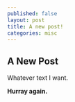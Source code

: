```yaml
---
published: false
layout: post
title: A new post!
categories: misc
---
```

## A New Post

Whatever text I want.

**Hurray again.**
